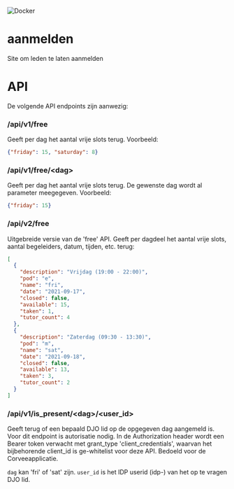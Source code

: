 ![Docker](https://github.com/djoamersfoort/aanmelden/workflows/Docker/badge.svg)

# aanmelden
Site om leden te laten aanmelden

# API

De volgende API endpoints zijn aanwezig:


### /api/v1/free
Geeft per dag het aantal vrije slots terug. Voorbeeld:

```json
{"friday": 15, "saturday": 8}
```

### /api/v1/free/\<dag\>
Geeft per dag het aantal vrije slots terug. De gewenste dag wordt al parameter meegegeven. Voorbeeld:

```json
{"friday": 15}
```

### /api/v2/free
Uitgebreide versie van de 'free' API.
Geeft per dagdeel het aantal vrije slots, aantal begeleiders, datum, tijden, etc. terug:

```json
[
  {
    "description": "Vrijdag (19:00 - 22:00)",
    "pod": "e",
    "name": "fri",
    "date": "2021-09-17",
    "closed": false,
    "available": 15,
    "taken": 1,
    "tutor_count": 4
  },
  {
    "description": "Zaterdag (09:30 - 13:30)",
    "pod": "m",
    "name": "sat",
    "date": "2021-09-18",
    "closed": false,
    "available": 13,
    "taken": 3,
    "tutor_count": 2
  }
]
```

### /api/v1/is_present/\<dag\>/\<user_id\>
Geeft terug of een bepaald DJO lid op de opgegeven dag aangemeld is.
Voor dit endpoint is autorisatie nodig. In de Authorization header wordt een Bearer token
verwacht met grant_type 'client_credentials', waarvan het bijbehorende client_id is ge-whitelist
voor deze API. Bedoeld voor de Corveeapplicatie.

`dag` kan 'fri' of 'sat' zijn.
`user_id` is het IDP userid (idp-<nummer>) van het op te vragen DJO lid.
